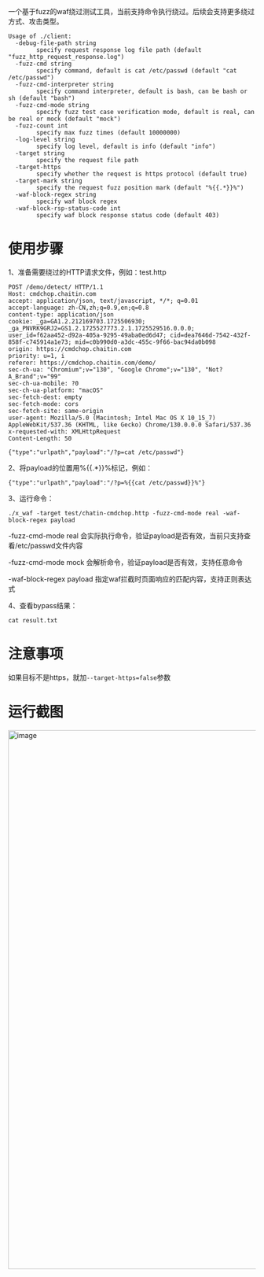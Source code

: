 一个基于fuzz的waf绕过测试工具，当前支持命令执行绕过。后续会支持更多绕过方式、攻击类型。

```
Usage of ./client:
  -debug-file-path string
        specify request response log file path (default "fuzz_http_request_response.log")
  -fuzz-cmd string
        specify command, default is cat /etc/passwd (default "cat /etc/passwd")
  -fuzz-cmd-interpreter string
        specify command interpreter, default is bash, can be bash or sh (default "bash")
  -fuzz-cmd-mode string
        specify fuzz test case verification mode, default is real, can be real or mock (default "mock")
  -fuzz-count int
        specify max fuzz times (default 10000000)
  -log-level string
        specify log level, default is info (default "info")
  -target string
        specify the request file path
  -target-https
        specify whether the request is https protocol (default true)
  -target-mark string
        specify the request fuzz position mark (default "%{{.*}}%")
  -waf-block-regex string
        specify waf block regex
  -waf-block-rsp-status-code int
        specify waf block response status code (default 403)
```

# 使用步骤
1、准备需要绕过的HTTP请求文件，例如：test.http

```
POST /demo/detect/ HTTP/1.1
Host: cmdchop.chaitin.com
accept: application/json, text/javascript, */*; q=0.01
accept-language: zh-CN,zh;q=0.9,en;q=0.8
content-type: application/json
cookie: _ga=GA1.2.212169703.1725506930; _ga_PNVRK9GRJ2=GS1.2.1725527773.2.1.1725529516.0.0.0; user_id=f62aa452-d92a-405a-9295-49aba0ed6d47; cid=dea7646d-7542-432f-858f-c745914a1e73; mid=c0b990d0-a3dc-455c-9f66-bac94da0b098
origin: https://cmdchop.chaitin.com
priority: u=1, i
referer: https://cmdchop.chaitin.com/demo/
sec-ch-ua: "Chromium";v="130", "Google Chrome";v="130", "Not?A_Brand";v="99"
sec-ch-ua-mobile: ?0
sec-ch-ua-platform: "macOS"
sec-fetch-dest: empty
sec-fetch-mode: cors
sec-fetch-site: same-origin
user-agent: Mozilla/5.0 (Macintosh; Intel Mac OS X 10_15_7) AppleWebKit/537.36 (KHTML, like Gecko) Chrome/130.0.0.0 Safari/537.36
x-requested-with: XMLHttpRequest
Content-Length: 50

{"type":"urlpath","payload":"/?p=cat /etc/passwd"}
```

2、将payload的位置用%{{.*}}%标记，例如：

```
{"type":"urlpath","payload":"/?p=%{{cat /etc/passwd}}%"}
```

3、运行命令：

```
./x_waf -target test/chatin-cmdchop.http -fuzz-cmd-mode real -waf-block-regex payload
```

-fuzz-cmd-mode real 会实际执行命令，验证payload是否有效，当前只支持查看/etc/passwd文件内容

-fuzz-cmd-mode mock 会解析命令，验证payload是否有效，支持任意命令

-waf-block-regex payload 指定waf拦截时页面响应的匹配内容，支持正则表达式

4、查看bypass结果：

```
cat result.txt
```

# 注意事项
如果目标不是https，就加`--target-https=false`参数

# 运行截图
<img width="1096" alt="image" src="https://github.com/user-attachments/assets/5d9bb89e-5a46-4e13-b203-3d43a3c68753">


